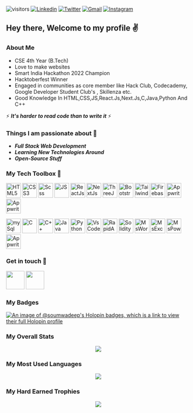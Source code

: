 ![visitors](https://visitor-badge.laobi.icu/badge?page_id=soumwadeep.visitor-badge)
<a href="https://www.linkedin.com/in/soumwadeep-guha-5b60031bb/" target="_blank"><img src="https://img.shields.io/badge/-LinkedIn-blue?style=flat-square&logo=Linkedin&logoColor=white" alt="Linkedin"></a>  <a href="https://twitter.com/SoumwadeepGuha" target="_blank"><img src="https://img.shields.io/badge/-Twitter-1ca0f1?style=flat-square&labelColor=1ca0f1&logo=twitter&logoColor=white" alt="Twitter"></a>  <a href="https://mail.google.com/mail/?view=cm&fs=1&to=soumwadeep@gmail.com&su=SUBJECT&body=BODY&bcc=" target="_blank"><img src="https://img.shields.io/badge/-Gmail-c14438?style=flat-square&logo=Gmail&logoColor=white" alt="Gmail"></a>  <a href="https://www.instagram.com/soumwadeep/" target="_blank"><img src="https://img.shields.io/badge/-Instagram-C13584?style=flat-square&labelColor=C13584&logo=instagram&logoColor=white" alt="Instagram"></a>


## Hey there, Welcome to my profile ✌

### About Me
- CSE 4th Year (B.Tech)
- Love to make websites
- Smart India Hackathon 2022 Champion
- Hacktoberfest Winner
- Engaged in communities as core member like Hack Club, Codecademy, Google Developer Student Club's , Skillenza etc.
- Good Knowledge In HTML,CSS,JS,React.Js,Next.Js,C,Java,Python And C++


⚡ **_It's harder to read code than to write it_** ⚡


### Things I am passionate about 🎯
- ***Full Stack Web Development***
- ***Learning New Technologies Around***
- ***Open-Source Stuff***


### My Tech Toolbox 🧰

<p align ="left">
  <img src="https://cdn.sanity.io/images/pzaaoqhm/production/31f11147f89dbd855a9b948e2ce643ea2f41c0a9-480x480.png" alt="HTML5" width="40" height="40"/>
  <img src="https://cdn.sanity.io/images/pzaaoqhm/production/107574d887f1c07c9fbea0704de7f293e244a8f3-480x480.png" alt="CSS3" width="40" height="40"/>
  <img src="https://cdn.sanity.io/images/pzaaoqhm/production/2825d163301127c72b6121baebb5e570689596e5-480x480.png" alt="Scss" width="40" height="40"/>
  <img src="https://cdn.sanity.io/images/pzaaoqhm/production/66bbf9242b1ccffebb5d46f376f5036b527fad48-480x480.png" alt="JS" width="40" height="40"/>
  <img src="https://cdn.sanity.io/images/pzaaoqhm/production/34be54263e18fa2aea611c6b3b388b76e978e7d7-64x64.png" alt="ReactJs" width="40" height="40"/>
  <img src="https://cdn.sanity.io/images/pzaaoqhm/production/b5262b9f35007ef3ab6e1da53612e7579288eeda-512x512.png" alt="NextJs" width="40" height="40"/>
  <img src="https://cdn.sanity.io/images/pzaaoqhm/production/e4f86d2200d2d35c30f7b1494e96b9595ebc2751-2545x2565.png" alt="ThreeJs" width="40" height="40"/>
  <img src="https://cdn.sanity.io/images/pzaaoqhm/production/59081428a27691d615509513bb5406cf0d33bab9-1200x956.png" alt="Bootstrap" width="40" height="40"/>
  <img src="https://cdn.sanity.io/images/pzaaoqhm/production/358489399d98b10f9766b08312175ae8b1411180-1024x1024.png" alt="TailwindCss" width="40" height="40"/>
  <img src="https://cdn.sanity.io/images/pzaaoqhm/production/0809f78b1f480e425e6c9649935ad12e339026da-512x512.png" alt="Firebase" width="40" height="40"/>
  <img src="https://cdn.sanity.io/images/pzaaoqhm/production/7e67b17a12494aa1eaf0e4fe081d8702d320905f-384x384.png" alt="Appwrite" width="40" height="40"/>
<img src="https://cdn.sanity.io/images/pzaaoqhm/production/cd2b876340c55f6b9f3aead05fffde4332207d58-360x360.png" alt="Appwrite" width="40" height="40"/>
 </p>
 <p align ="left">
  <img src="https://cdn.sanity.io/images/pzaaoqhm/production/c77812468e0caeed51adf750c2fba797ec1c1be7-512x512.png" alt="mySql" width="40" height="40"/>
  <img src="https://cdn.sanity.io/images/pzaaoqhm/production/b0c2ecc3d3151ca4af5e1fde63df23cb347bbe7b-512x512.png" alt="C" width="40" height="40"/>
  <img src="https://cdn.sanity.io/images/pzaaoqhm/production/053ef810fbde6c201023e5445a6150d548c71d02-480x480.png" alt="C++" width="40" height="40"/>
  <img src="https://cdn.sanity.io/images/pzaaoqhm/production/f06d550daf64c17076d0d61bd2ab80d6a0f5fd0f-512x512.png" alt="Java" width="40" height="40"/>
  <img src="https://cdn.sanity.io/images/pzaaoqhm/production/aa1dc780814cb5c67190adc0b032bf0671309d9c-64x64.png" alt="Python" width="40" height="40"/>
  <img src="https://cdn.sanity.io/images/pzaaoqhm/production/214f1117c33b03e19c98cfa0de49cbc57b21d9e8-2500x2455.png" alt="VsCode" width="40" height="40"/>
  <img src="https://cdn.sanity.io/images/pzaaoqhm/production/37559aefd58b98e3661ebc071eb7e4a3fe94e397-500x500.png" alt="RapidApi" width="40" height="40"/>
  <img src="https://cdn.sanity.io/images/pzaaoqhm/production/74fd50ee38e078bcc92ba43956646d08cf6dc55d-1300x1300.png" alt="Solidity" width="40" height="40"/>
  <img src="https://cdn.sanity.io/images/pzaaoqhm/production/4f486732e1aecad74c41b6207234f4c8bcef3206-1200x1116.png" alt="MsWord" width="40" height="40"/>
  <img src="https://cdn.sanity.io/images/pzaaoqhm/production/43367a6398f3c0a27b9e23e6793eb0d8c1b38e07-1200x1116.png" alt="MsExcel" width="40" height="40"/>
  <img src="https://cdn.sanity.io/images/pzaaoqhm/production/bea54971b31420dd72dbab58fc3f5f4281d9068a-1200x1116.png" alt="MsPowerpoint" width="40" height="40"/>
   <img src="https://cdn.sanity.io/images/pzaaoqhm/production/956958f8e2810e28672627b74e59349a962bc30b-2560x1383.png" alt="Appwrite" width="40" height="40"/>
</p>

### Get in touch 📱
<a href="https://www.linkedin.com/in/soumwadeep-guha-5b60031bb/"><img src="https://user-images.githubusercontent.com/53803245/122164708-d17c5480-ce94-11eb-9ebb-2bc93ad85295.png" width="50" height="50" /></a>
<a href="https://twitter.com/SoumwadeepGuha"><img src="https://user-images.githubusercontent.com/53803245/122164759-df31da00-ce94-11eb-9257-9909aad6c986.png" width="50" height="50" /></a>

### My Badges

[![An image of @soumwadeep's Holopin badges, which is a link to view their full Holopin profile](https://holopin.me/soumwadeep)](https://holopin.io/@soumwadeep)

### My Overall Stats

<center>
<a href="https://github.com/soumwadeep?tab=repositories">
  <img align="center" src="https://soumwadeep-github-readme-stats.vercel.app/api?username=soumwadeep&count_private=true&show_icons=true&theme=radical" />
</a>
</center>

### My Most Used Languages

<center>
<a href="https://github.com/soumwadeep?tab=repositories">
  <img align="center" src="https://soumwadeep-github-readme-stats.vercel.app/api/top-langs/?username=soumwadeep&langs_count=10&show_icons=true&theme=radical" />
</a>
</center>

### My Hard Earned Trophies

<center>
<a href="https://github.com/soumwadeep?tab=repositories">
  <img align="center" src="https://github-profile-trophy.vercel.app/?username=soumwadeep&theme=onedark" />
</a>
</center>



